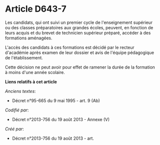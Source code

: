 # Article D643-7

Les candidats, qui ont suivi un premier cycle de l'enseignement supérieur ou des classes préparatoires aux grandes écoles,
peuvent, en fonction de leurs acquis et du brevet de technicien supérieur préparé, accéder à des formations aménagées.

L'accès des candidats à ces formations est décidé par le recteur d'académie après examen de leur dossier et avis de l'équipe
pédagogique de l'établissement.

Cette décision ne peut avoir pour effet de ramener la durée de la formation à moins d'une année scolaire.

**Liens relatifs à cet article**

_Anciens textes_:

  - Décret n°95-665 du 9 mai 1995 - art. 9 (Ab)

_Codifié par_:

  - Décret n°2013-756 du 19 août 2013 -  Annexe (V)

_Créé par_:

  - Décret n°2013-756 du 19 août 2013 - art.
